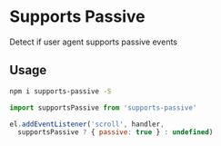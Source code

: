 # Supports Passive
Detect if user agent supports passive events

## Usage
```bash
npm i supports-passive -S
```

```js
import supportsPassive from 'supports-passive'

el.addEventListener('scroll', handler,
  supportsPassive ? { passive: true } : undefined)
```
